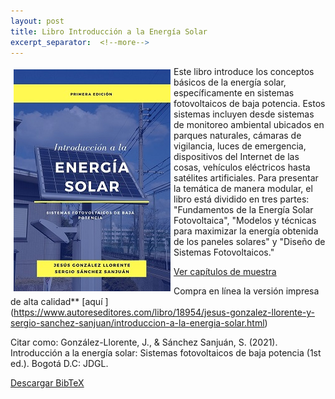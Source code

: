 ```yaml
---
layout: post
title: Libro Introducción a la Energía Solar
excerpt_separator:  <!--more-->
---
```



<p>
<img src="CaratulaLibroEsmall.jpg" alt="title" align="left" style="padding:5px"> Este libro introduce los conceptos básicos de la energía solar, específicamente en sistemas fotovoltaicos de baja potencia. Estos sistemas incluyen desde sistemas de monitoreo ambiental ubicados en parques naturales, cámaras de vigilancia, luces de emergencia, dispositivos del Internet de las cosas, vehículos eléctricos hasta satélites artificiales. Para presentar la temática de manera modular, el libro está dividido en tres partes: "Fundamentos de la Energía Solar Fotovoltaica", "Modelos y técnicas para maximizar la energía obtenida de los paneles solares" y "Diseño de Sistemas Fotovoltaicos."
</p>

[Ver capítulos de muestra](energía-solar.html)

<span style="background-color:gree">Compra en línea la versión impresa de alta calidad** [aquí ]</span>(https://www.autoreseditores.com/libro/18954/jesus-gonzalez-llorente-y-sergio-sanchez-sanjuan/introduccion-a-la-energia-solar.html)

Citar como:
González-Llorente, J., & Sánchez Sanjuán, S. (2021). Introducción a la energía solar: Sistemas fotovoltaicos de baja potencia (1st ed.). Bogotá D.C: JDGL.

[Descargar BibTeX](energia-solar.bib)
